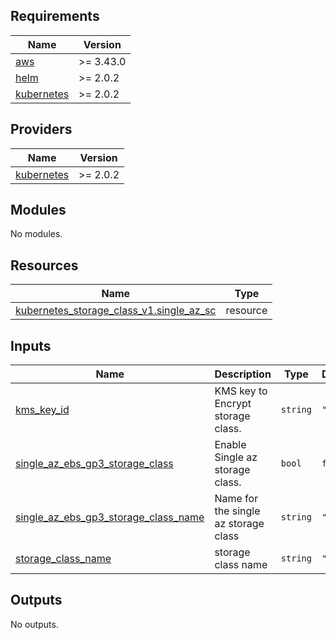 <!-- BEGINNING OF PRE-COMMIT-TERRAFORM DOCS HOOK -->
## Requirements

| Name | Version |
|------|---------|
| <a name="requirement_aws"></a> [aws](#requirement\_aws) | >= 3.43.0 |
| <a name="requirement_helm"></a> [helm](#requirement\_helm) | >= 2.0.2 |
| <a name="requirement_kubernetes"></a> [kubernetes](#requirement\_kubernetes) | >= 2.0.2 |

## Providers

| Name | Version |
|------|---------|
| <a name="provider_kubernetes"></a> [kubernetes](#provider\_kubernetes) | >= 2.0.2 |

## Modules

No modules.

## Resources

| Name | Type |
|------|------|
| [kubernetes_storage_class_v1.single_az_sc](https://registry.terraform.io/providers/hashicorp/kubernetes/latest/docs/resources/storage_class_v1) | resource |

## Inputs

| Name | Description | Type | Default | Required |
|------|-------------|------|---------|:--------:|
| <a name="input_kms_key_id"></a> [kms\_key\_id](#input\_kms\_key\_id) | KMS key to Encrypt storage class. | `string` | `""` | no |
| <a name="input_single_az_ebs_gp3_storage_class"></a> [single\_az\_ebs\_gp3\_storage\_class](#input\_single\_az\_ebs\_gp3\_storage\_class) | Enable Single az storage class. | `bool` | `false` | no |
| <a name="input_single_az_ebs_gp3_storage_class_name"></a> [single\_az\_ebs\_gp3\_storage\_class\_name](#input\_single\_az\_ebs\_gp3\_storage\_class\_name) | Name for the single az storage class | `string` | `""` | no |
| <a name="input_storage_class_name"></a> [storage\_class\_name](#input\_storage\_class\_name) | storage class name | `string` | `""` | no |

## Outputs

No outputs.
<!-- END OF PRE-COMMIT-TERRAFORM DOCS HOOK -->
